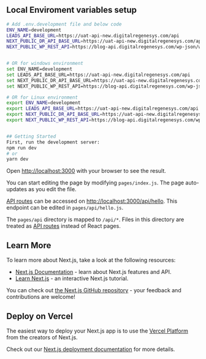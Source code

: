 ## Local Enviroment variables setup

```bash
# Add .env.development file and below code
ENV_NAME=development
LEADS_API_BASE_URL=https://uat-api-new.digitalregenesys.com/api
NEXT_PUBLIC_DR_API_BASE_URL=https://uat-api-new.digitalregenesys.com/api
NEXT_PUBLIC_WP_REST_API=https://blog-api.digitalregenesys.com/wp-json/wp/v2


# OR for windows environment
set ENV_NAME=development
set LEADS_API_BASE_URL=https://uat-api-new.digitalregenesys.com/api
set NEXT_PUBLIC_DR_API_BASE_URL=https://uat-api-new.digitalregenesys.com/api
set NEXT_PUBLIC_WP_REST_API=https://blog-api.digitalregenesys.com/wp-json/wp/v2

# OR for Linux environment
export ENV_NAME=development
export LEADS_API_BASE_URL=https://uat-api-new.digitalregenesys.com/api
export NEXT_PUBLIC_DR_API_BASE_URL=https://uat-api-new.digitalregenesys.com/api
export NEXT_PUBLIC_WP_REST_API=https://blog-api.digitalregenesys.com/wp-json/wp/v2


## Getting Started
First, run the development server:
npm run dev
# or
yarn dev
```

Open [http://localhost:3000](http://localhost:3000) with your browser to see the result.

You can start editing the page by modifying `pages/index.js`. The page auto-updates as you edit the file.

[API routes](https://nextjs.org/docs/api-routes/introduction) can be accessed on [http://localhost:3000/api/hello](http://localhost:3000/api/hello). This endpoint can be edited in `pages/api/hello.js`.

The `pages/api` directory is mapped to `/api/*`. Files in this directory are treated as [API routes](https://nextjs.org/docs/api-routes/introduction) instead of React pages.

## Learn More

To learn more about Next.js, take a look at the following resources:

- [Next.js Documentation](https://nextjs.org/docs) - learn about Next.js features and API.
- [Learn Next.js](https://nextjs.org/learn) - an interactive Next.js tutorial.

You can check out [the Next.js GitHub repository](https://github.com/vercel/next.js/) - your feedback and contributions are welcome!

## Deploy on Vercel

The easiest way to deploy your Next.js app is to use the [Vercel Platform](https://vercel.com/new?utm_medium=default-template&filter=next.js&utm_source=create-next-app&utm_campaign=create-next-app-readme) from the creators of Next.js.

Check out our [Next.js deployment documentation](https://nextjs.org/docs/deployment) for more details.
